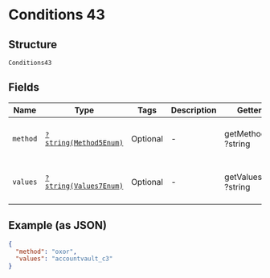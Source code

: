 
# Conditions 43

## Structure

`Conditions43`

## Fields

| Name | Type | Tags | Description | Getter | Setter |
|  --- | --- | --- | --- | --- | --- |
| `method` | [`?string(Method5Enum)`](../../doc/models/method-5-enum.md) | Optional | - | getMethod(): ?string | setMethod(?string method): void |
| `values` | [`?string(Values7Enum)`](../../doc/models/values-7-enum.md) | Optional | - | getValues(): ?string | setValues(?string values): void |

## Example (as JSON)

```json
{
  "method": "oxor",
  "values": "accountvault_c3"
}
```

